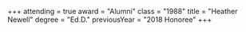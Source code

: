 +++
attending  = true
award      = "Alumni"
class      = "1988"
title      = "Heather Newell"
degree     = "Ed.D."
previousYear = "2018 Honoree"
+++
